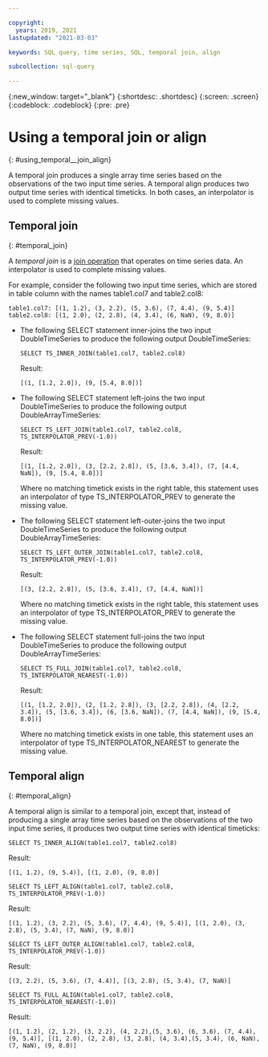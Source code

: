 ```yaml
---

copyright:
  years: 2019, 2021
lastupdated: "2021-03-03"

keywords: SQL query, time series, SQL, temporal join, align

subcollection: sql-query

---
```


{:new_window: target="_blank"}
{:shortdesc: .shortdesc}
{:screen: .screen}
{:codeblock: .codeblock}
{:pre: .pre}

# Using a temporal join or align
{: #using_temporal__join_align}

A temporal join produces a single array time series based on the observations of the two input time series. A temporal align produces two output time series with identical timeticks. In both cases, an interpolator is used to complete missing values.

## Temporal join
{: #temporal_join}

A *temporal join* is a [join operation](https://en.wikipedia.org/wiki/Join_(SQL)) that operates on time series data. An interpolator is used to complete missing values.

For example, consider the following two input time series, which are stored in table column with the names table1.col7 and table2.col8:  

`table1.col7: [(1, 1.2), (3, 2.2), (5, 3.6), (7, 4.4), (9, 5.4)]`
`table2.col8: [(1, 2.0), (2, 2.8), (4, 3.4), (6, NaN), (9, 8.0)]`  

-   The following SELECT statement inner-joins the two input DoubleTimeSeries to produce the following output DoubleTimeSeries:  

    ```
    SELECT TS_INNER_JOIN(table1.col7, table2.col8)
    ```

    Result:  

    `[(1, [1.2, 2.0]), (9, [5.4, 8.0])]`  

-   The following SELECT statement left-joins the two input DoubleTimeSeries to produce the following output DoubleArrayTimeSeries:

    ```
    SELECT TS_LEFT_JOIN(table1.col7, table2.col8, TS_INTERPOLATOR_PREV(-1.0))
    ```

    Result:  

    `[(1, [1.2, 2.0]), (3, [2.2, 2.8]), (5, [3.6, 3.4]), (7, [4.4, NaN]), (9, [5.4, 8.0])]`  

    Where no matching timetick exists in the right table, this statement uses an interpolator of type TS_INTERPOLATOR_PREV to generate the missing value.

-   The following SELECT statement left-outer-joins the two input DoubleTimeSeries to produce the following output DoubleArrayTimeSeries:

    ```
    SELECT TS_LEFT_OUTER_JOIN(table1.col7, table2.col8, TS_INTERPOLATOR_PREV(-1.0))
    ```

    Result:

    `[(3, [2.2, 2.8]), (5, [3.6, 3.4]), (7, [4.4, NaN])]`  

    Where no matching timetick exists in the right table, this statement uses an interpolator of type TS_INTERPOLATOR_PREV to generate the missing value.  

-   The following SELECT statement full-joins the two input DoubleTimeSeries to produce the following output DoubleArrayTimeSeries:

    ```
    SELECT TS_FULL_JOIN(table1.col7, table2.col8, TS_INTERPOLATOR_NEAREST(-1.0))
    ```

    Result:

    `[(1, [1.2, 2.0]), (2, [1.2, 2.8]), (3, [2.2, 2.8]), (4, [2.2, 3.4]), (5, [3.6, 3.4]), (6, [3.6, NaN]), (7, [4.4, NaN]), (9, [5.4, 8.0])]`

    Where no matching timetick exists in one table, this statement uses an interpolator of type TS_INTERPOLATOR_NEAREST to generate the missing value.


## Temporal align
{: #temporal_align}

A temporal align is similar to a temporal join, except that, instead of producing a single array time series based on the observations of the two input time series, it produces two output time series with identical timeticks:  

```
SELECT TS_INNER_ALIGN(table1.col7, table2.col8)
```

Result:  

`[(1, 1.2), (9, 5.4)], [(1, 2.0), (9, 8.0)]`

```
SELECT TS_LEFT_ALIGN(table1.col7, table2.col8, TS_INTERPOLATOR_PREV(-1.0))
```

Result:

`[(1, 1.2), (3, 2.2), (5, 3.6), (7, 4.4), (9, 5.4)], [(1, 2.0), (3, 2.8), (5, 3.4), (7, NaN), (9, 8.0)]` 

```
SELECT TS_LEFT_OUTER_ALIGN(table1.col7, table2.col8, TS_INTERPOLATOR_PREV(-1.0))
```

Result:

`[(3, 2.2), (5, 3.6), (7, 4.4)], [(3, 2.8), (5, 3.4), (7, NaN)]`

```
SELECT TS_FULL_ALIGN(table1.col7, table2.col8, TS_INTERPOLATOR_NEAREST(-1.0))
```

Result:

`[(1, 1.2), (2, 1.2), (3, 2.2), (4, 2.2),(5, 3.6), (6, 3.6), (7, 4.4), (9, 5.4)], [(1, 2.0), (2, 2.8), (3, 2.8), (4, 3.4),(5, 3.4), (6, NaN), (7, NaN), (9, 8.0)]`


